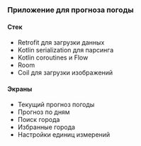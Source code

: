 ### Приложение для прогноза погоды  
  
#### Стек  
- Retrofit для загрузки данных
- Kotlin serialization для парсинга
- Kotlin coroutines и Flow
- Room
- Coil для загрузки изображений
  
#### Экраны
- Текущий прогноз погоды
- Прогноз по дням
- Поиск города
- Избранные города
- Настройки единиц измерений
